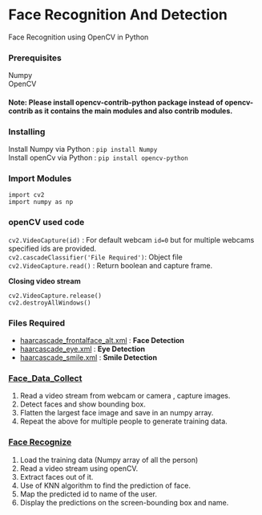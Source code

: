 # Face Recognition And Detection

Face Recognition using OpenCV in Python

### Prerequisites

Numpy</br>
OpenCV

#### Note: Please install opencv-contrib-python package instead of opencv-contrib as it contains the main modules and also contrib modules.

### Installing

Install Numpy via Python :
 `pip install Numpy` </br>
 Install openCv via Python :
  `pip install opencv-python`
  
 ### Import Modules
 `import cv2` </br>
 `import numpy as np`
 
 ### openCV used code
 `cv2.VideoCapture(id)` : For default webcam `id=0` but for multiple webcams specified ids are provided.</br>
 `cv2.cascadeClassifier('File Required')`: Object file </br>
 `cv2.VideoCapture.read()`  : Return boolean and capture frame.</br>
  

**Closing video stream** </br>

 `cv2.VideoCapture.release()` </br>
 `cv2.destroyAllWindows()`
 
 ### Files Required
* [haarcascade_frontalface_alt.xml](https://github.com/sainiharsh/Machine-Learning-Projects/blob/master/Face%20Recognition/haarcascade_frontalface_alt.xml) : **Face Detection**
* [haarcascade_eye.xml](https://github.com/sainiharsh/Machine-Learning-Projects/blob/master/Face%20Recognition/haarcascade_eye.xml) : **Eye Detection** 
* [haarcascade_smile.xml](https://github.com/sainiharsh/Machine-Learning-Projects/blob/master/Face%20Recognition/haarcascade_smile.xml) : **Smile Detection**

 
 ### [Face_Data_Collect](https://github.com/sainiharsh/Machine-Learning-Projects/blob/master/Face%20Recognition/face_data.py)
 1. Read a video stream from webcam or camera , capture images.
 2. Detect faces and show bounding box.
 3. Flatten the largest face image and save in an numpy array.
 4. Repeat the above for multiple people to generate training data.
 
 ### [Face Recognize](https://github.com/sainiharsh/Machine-Learning-Projects/blob/master/Face%20Recognition/face_Recognition.py)
 1. Load the training data (Numpy array of all the person)
 2. Read a video stream using openCV.
 3. Extract faces out of it.
 4. Use of KNN algorithm to find the prediction of face.
 5. Map the predicted id to name of the user.
 6. Display the predictions on the screen-bounding box and name.
 
 
